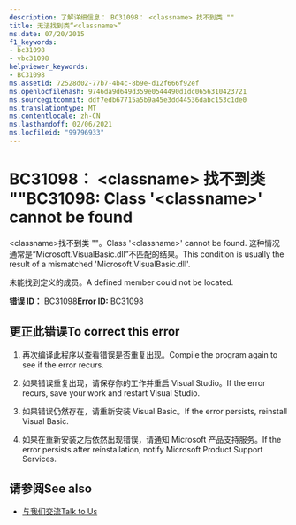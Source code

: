 ```yaml
---
description: 了解详细信息： BC31098： <classname> 找不到类 ""
title: 无法找到类“<classname>”
ms.date: 07/20/2015
f1_keywords:
- bc31098
- vbc31098
helpviewer_keywords:
- BC31098
ms.assetid: 72528d02-77b7-4b4c-8b9e-d12f666f92ef
ms.openlocfilehash: 9746da9d649d359e0544490d1dc0656310423721
ms.sourcegitcommit: ddf7edb67715a5b9a45e3dd44536dabc153c1de0
ms.translationtype: MT
ms.contentlocale: zh-CN
ms.lasthandoff: 02/06/2021
ms.locfileid: "99796933"
---
```

# <a name="bc31098-class-classname-cannot-be-found"></a><span data-ttu-id="9d180-103">BC31098： \<classname> 找不到类 ""</span><span class="sxs-lookup"><span data-stu-id="9d180-103">BC31098: Class '\<classname>' cannot be found</span></span>

<span data-ttu-id="9d180-104">\<classname>找不到类 ""。</span><span class="sxs-lookup"><span data-stu-id="9d180-104">Class '\<classname>' cannot be found.</span></span> <span data-ttu-id="9d180-105">这种情况通常是“Microsoft.VisualBasic.dll”不匹配的结果。</span><span class="sxs-lookup"><span data-stu-id="9d180-105">This condition is usually the result of a mismatched 'Microsoft.VisualBasic.dll'.</span></span>

 <span data-ttu-id="9d180-106">未能找到定义的成员。</span><span class="sxs-lookup"><span data-stu-id="9d180-106">A defined member could not be located.</span></span>

 <span data-ttu-id="9d180-107">**错误 ID：** BC31098</span><span class="sxs-lookup"><span data-stu-id="9d180-107">**Error ID:** BC31098</span></span>

## <a name="to-correct-this-error"></a><span data-ttu-id="9d180-108">更正此错误</span><span class="sxs-lookup"><span data-stu-id="9d180-108">To correct this error</span></span>

1. <span data-ttu-id="9d180-109">再次编译此程序以查看错误是否重复出现。</span><span class="sxs-lookup"><span data-stu-id="9d180-109">Compile the program again to see if the error recurs.</span></span>

2. <span data-ttu-id="9d180-110">如果错误重复出现，请保存你的工作并重启 Visual Studio。</span><span class="sxs-lookup"><span data-stu-id="9d180-110">If the error recurs, save your work and restart Visual Studio.</span></span>

3. <span data-ttu-id="9d180-111">如果错误仍然存在，请重新安装 Visual Basic。</span><span class="sxs-lookup"><span data-stu-id="9d180-111">If the error persists, reinstall Visual Basic.</span></span>

4. <span data-ttu-id="9d180-112">如果在重新安装之后依然出现错误，请通知 Microsoft 产品支持服务。</span><span class="sxs-lookup"><span data-stu-id="9d180-112">If the error persists after reinstallation, notify Microsoft Product Support Services.</span></span>

## <a name="see-also"></a><span data-ttu-id="9d180-113">请参阅</span><span class="sxs-lookup"><span data-stu-id="9d180-113">See also</span></span>

- [<span data-ttu-id="9d180-114">与我们交流</span><span class="sxs-lookup"><span data-stu-id="9d180-114">Talk to Us</span></span>](/visualstudio/ide/feedback-options)
